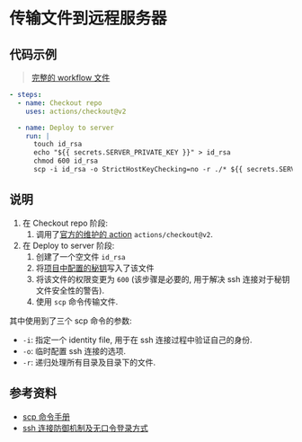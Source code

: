# 传输文件到远程服务器

## 代码示例
> [完整的 workflow 文件](../.github/workflows/main.yml)
```yaml
- steps:
  - name: Checkout repo
    uses: actions/checkout@v2

  - name: Deploy to server
    run: |
      touch id_rsa
      echo "${{ secrets.SERVER_PRIVATE_KEY }}" > id_rsa
      chmod 600 id_rsa
      scp -i id_rsa -o StrictHostKeyChecking=no -r ./* ${{ secrets.SERVER_USER }}@${{ secrets.SERVER_IP }}:/home/${{ secrets.SERVER_USER }}/action-playground
```

## 说明
1. 在 Checkout repo 阶段:
    1. 调用了[官方的维护的 action](https://github.com/actions/checkout) `actions/checkout@v2`.
2. 在 Deploy to server 阶段:
    1. 创建了一个空文件 `id_rsa`
    2. 将[项目中配置的秘钥](./sensitive-infomation-in-repo.md)写入了该文件
    3. 将该文件的权限变更为 `600` (该步骤是必要的, 用于解决 ssh 连接对于秘钥文件安全性的警告).
    4. 使用 `scp` 命令传输文件.

其中使用到了三个 scp 命令的参数:
- `-i`: 指定一个 identity file, 用于在 ssh 连接过程中验证自己的身份.
- `-o`: 临时配置 ssh 连接的选项.
- `-r`: 递归处理所有目录及目录下的文件.

## 参考资料
- [scp 命令手册](https://man7.org/linux/man-pages/man1/scp.1.html)
- [ssh 连接防御机制及无口令登录方式](./ssh-connection.md)

